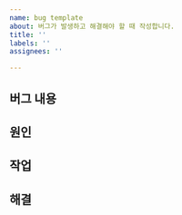 ```yaml
---
name: bug template
about: 버그가 발생하고 해결해야 할 때 작성합니다.
title: ''
labels: ''
assignees: ''

---
```


## 버그 내용

## 원인

## 작업

## 해결
